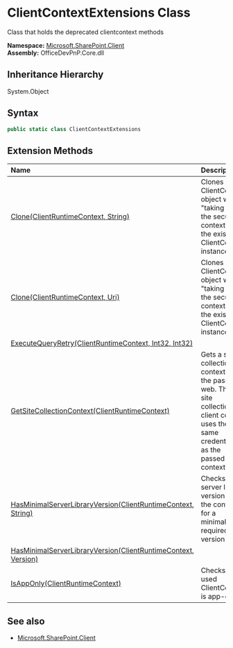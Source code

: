 # ClientContextExtensions Class
 Class that holds the deprecated clientcontext methods   

**Namespace:** [Microsoft.SharePoint.Client](Microsoft.SharePoint.Client.md)  
**Assembly:** OfficeDevPnP.Core.dll  
## Inheritance Hierarchy
System.Object  
## Syntax
```C#
public static class ClientContextExtensions
```
## Extension Methods
|**Name**|**Description**|
|:-----|:-----|
| [Clone(ClientRuntimeContext, String)](Microsoft.SharePoint.Client.ClientContextExtensions.496ce2a9.md) | Clones a ClientContext object while "taking over" the security context of the existing ClientContext instance
| [Clone(ClientRuntimeContext, Uri)](Microsoft.SharePoint.Client.ClientContextExtensions.24377799.md) | Clones a ClientContext object while "taking over" the security context of the existing ClientContext instance
| [ExecuteQueryRetry(ClientRuntimeContext, Int32, Int32)](Microsoft.SharePoint.Client.ClientContextExtensions.7df0b65c.md) | 
| [GetSiteCollectionContext(ClientRuntimeContext)](Microsoft.SharePoint.Client.ClientContextExtensions.7a362804.md) | Gets a site collection context for the passed web. This site collection client context uses the same credentials as the passed client context
| [HasMinimalServerLibraryVersion(ClientRuntimeContext, String)](Microsoft.SharePoint.Client.ClientContextExtensions.972110cc.md) | Checks the server library version of the context for a minimally required version
| [HasMinimalServerLibraryVersion(ClientRuntimeContext, Version)](Microsoft.SharePoint.Client.ClientContextExtensions.136acdfc.md) | 
| [IsAppOnly(ClientRuntimeContext)](Microsoft.SharePoint.Client.ClientContextExtensions.c747dff1.md) | Checks if the used ClientContext is app-only
## See also
- [Microsoft.SharePoint.Client](Microsoft.SharePoint.Client.md)
